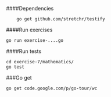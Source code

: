 ####Dependencies

        go get github.com/stretchr/testify

####Run exercises

	go run exercise-....go

####Run tests

	cd exercise-7/mathematics/
	go test

###Go get

    go get code.google.com/p/go-tour/wc
